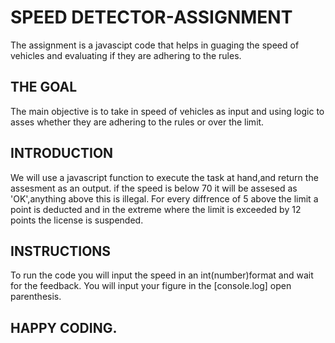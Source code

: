 # SPEED DETECTOR-ASSIGNMENT

The assignment is a javascipt code that helps in guaging the speed of vehicles and evaluating if they are adhering to the rules.

## THE GOAL

The main objective is to take in speed of vehicles as input and using logic to asses whether they are adhering to the rules or over the limit.

## INTRODUCTION

We will use a javascript function to execute the task at hand,and return the assesment as an output.
if the speed is below 70 it will be assesed as 'OK',anything above this is illegal.
For every diffrence of 5 above the limit a point is deducted and in the extreme where the limit is exceeded by 12 points the license is suspended.

## INSTRUCTIONS
To run the code you will input the speed in an int(number)format and wait for the feedback.
You will input your figure in the [console.log] open parenthesis.

## HAPPY CODING.